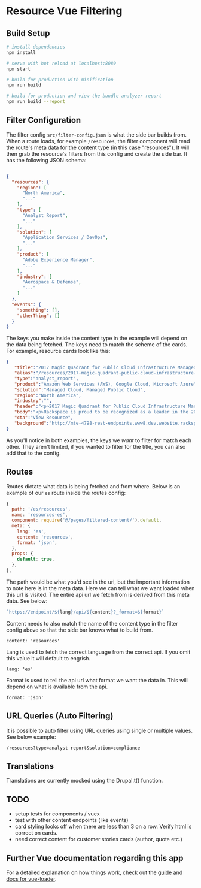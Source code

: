 # Resource Vue Filtering

## Build Setup

```bash
# install dependencies
npm install

# serve with hot reload at localhost:8080
npm start
```

```bash
# build for production with minification
npm run build

# build for production and view the bundle analyzer report
npm run build --report
```

## Filter Configuration
The filter config `src/filter-config.json` is what the side bar builds from. When a route loads, for example `/resources`, the filter component will read the route's meta data for the content type (in this case "resources"). It will then grab the resource's filters from this config and create the side bar. It has the following JSON schema:

```json

{
  "resources": {
    "region": [
      "North America",
      "..."
    ],
    "type": [
      "Analyst Report",
      "..."
    ],
    "solution": [
      "Application Services / DevOps",
      "..."
    ],
    "product": [
      "Adobe Experience Manager",
      "..."
    ],
    "industry": [
      "Aerospace & Defense",
      "..."
    ]
  },
  "events": {
    "something": [],
    "otherThing": []
  }
}
```

The keys you make inside the content type in the example will depend on the data being fetched. The keys need to match the scheme of the cards. For example, resource cards look like this:

```json
{  
   "title":"2017 Magic Quadrant for Public Cloud Infrastructure Managed Service Providers, Worldwide",
   "alias":"/resources/2017-magic-quadrant-public-cloud-infrastructure-managed-service-providers-worldwide",
   "type":"analyst_report",
   "product":"Amazon Web Services (AWS), Google Cloud, Microsoft Azure",
   "solution":"Managed Cloud, Managed Public Cloud",
   "region":"North America",
   "industry":"",
   "header":"<p>2017 Magic Quadrant for Public Cloud Infrastructure Managed Service Providers, Worldwide</p>\n",
   "body":"<p>Rackspace is proud to be recognized as a leader in the 2017 Magic Quadrant for Public Cloud Infrastructure Managed Service Providers, Worldwide</p>\n",
   "cta":"View Resource",
   "background":"http://mte-4798-rest-endpoints.www8.dev.website.rackspace.com/sites/default/files/digital-clouds.jpg"
}
```

As you'll notice in both examples, the keys we _want_ to filter for match each other. They aren't limited, if you wanted to filter for the title, you can also add that to the config.


## Routes
Routes dictate what data is being fetched and from where. Below is an example of our `es` route inside the routes config:

```javascript
{
  path: '/es/resources',
  name: 'resources-es',
  component: require('@/pages/filtered-content/').default,
  meta: {
    lang: 'es',
    content: 'resources',
    format: 'json',
  },
  props: {
    default: true,
  },
},

```

The path would be what you'd see in the url, but the important information to note here is in the meta data. Here we can tell what we want loaded when this url is visited. The entire api url we fetch from is derived from this meta data. See below:
```javascript
`https://endpoint/${lang}/api/${content}?_format=${format}`
```

Content needs to also match the name of the content type in the filter config above so that the side bar knows what to build from.
```
content: 'resources'
```

Lang is used to fetch the correct language from the correct api. If you omit this value it will default to engrish.
```
lang: 'es'
```

Format is used to tell the api url what format we want the data in. This will depend on what is available from the api.
```
format: 'json'
```

## URL Queries (Auto Filtering)
It is possible to auto filter using URL queries using single or multiple values. See below example:
```
/resources?type=analyst report&solution=compliance
```

## Translations
Translations are currently mocked using the Drupal.t() function.

## TODO
- setup tests for components / vuex
- test with other content endpoints (like events)
- card styling looks off when there are less than 3 on a row. Verify html is correct on cards.
- need correct content for customer stories cards (author, quote etc.)


## Further Vue documentation regarding this app
For a detailed explanation on how things work, check out the [guide](http://vuejs-templates.github.io/webpack/) and [docs for vue-loader](http://vuejs.github.io/vue-loader).
